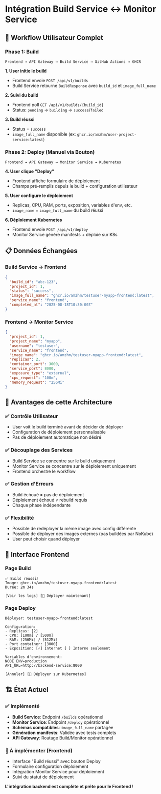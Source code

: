 # Intégration Build Service ↔ Monitor Service

## 🔄 Workflow Utilisateur Complet

### Phase 1: Build
```
Frontend → API Gateway → Build Service → GitHub Actions → GHCR
```

**1. User initie le build**
- Frontend envoie `POST /api/v1/builds`
- Build Service retourne `BuildResponse` avec `build_id` et `image_full_name`

**2. Suivi du build**  
- Frontend poll `GET /api/v1/builds/{build_id}` 
- Status: `pending` → `building` → `success`/`failed`

**3. Build réussi**
- Status = `success`
- `image_full_name` disponible (ex: `ghcr.io/amzhm/user-project-service:latest`)

### Phase 2: Deploy (Manuel via Bouton)
```
Frontend → API Gateway → Monitor Service → Kubernetes
```

**4. User clique "Deploy"**
- Frontend affiche formulaire de déploiement
- Champs pré-remplis depuis le build + configuration utilisateur

**5. User configure le déploiement**
- Replicas, CPU, RAM, ports, exposition, variables d'env, etc.
- `image_name` = `image_full_name` du build réussi

**6. Déploiement Kubernetes**
- Frontend envoie `POST /api/v1/deploy`
- Monitor Service génère manifests + déploie sur K8s

## 📋 Données Échangées

### Build Service → Frontend
```json
{
  "build_id": "abc-123",
  "project_id": 1,
  "status": "success",
  "image_full_name": "ghcr.io/amzhm/testuser-myapp-frontend:latest",
  "service_name": "frontend",
  "completed_at": "2025-08-18T10:30:00Z"
}
```

### Frontend → Monitor Service  
```json
{
  "project_id": 1,
  "project_name": "myapp",
  "username": "testuser",
  "service_name": "frontend",
  "image_name": "ghcr.io/amzhm/testuser-myapp-frontend:latest",
  "replicas": 2,
  "container_port": 3000,
  "service_port": 8000,
  "exposure_type": "external",
  "cpu_request": "100m",
  "memory_request": "256Mi"
}
```

## 🎯 Avantages de cette Architecture

### ✅ Contrôle Utilisateur
- User voit le build terminé avant de décider de déployer
- Configuration de déploiement personnalisable
- Pas de déploiement automatique non désiré

### ✅ Découplage des Services  
- Build Service se concentre sur le build uniquement
- Monitor Service se concentre sur le déploiement uniquement  
- Frontend orchestre le workflow

### ✅ Gestion d'Erreurs
- Build échoué ≠ pas de déploiement
- Déploiement échoué ≠ rebuild requis
- Chaque phase indépendante

### ✅ Flexibilité
- Possible de redéployer la même image avec config différente
- Possible de déployer des images externes (pas buildées par NoKube)
- User peut choisir quand déployer

## 🔗 Interface Frontend

### Page Build
```
✅ Build réussi! 
Image: ghcr.io/amzhm/testuser-myapp-frontend:latest
Durée: 2m 34s

[Voir les logs] [🚀 Déployer maintenant]
```

### Page Deploy  
```
Déployer: testuser-myapp-frontend:latest

Configuration:
- Replicas: [2] 
- CPU: [100m] / [500m]
- RAM: [256Mi] / [512Mi]
- Port container: [3000]
- Exposition: [✓] Internet [ ] Interne seulement

Variables d'environnement:
NODE_ENV=production
API_URL=http://backend-service:8000

[Annuler] [🚀 Déployer sur Kubernetes]
```

## 🏗️ État Actuel

### ✅ Implémenté
- **Build Service**: Endpoint `/builds` opérationnel  
- **Monitor Service**: Endpoint `/deploy` opérationnel
- **Schémas compatibles**: `image_full_name` partagée
- **Génération manifests**: Validée avec tests complets
- **API Gateway**: Routage Build/Monitor opérationnel

### 🔄 À implémenter (Frontend)
- Interface "Build réussi" avec bouton Deploy
- Formulaire configuration déploiement
- Intégration Monitor Service pour déploiement
- Suivi du statut de déploiement

**L'intégration backend est complète et prête pour le Frontend !**